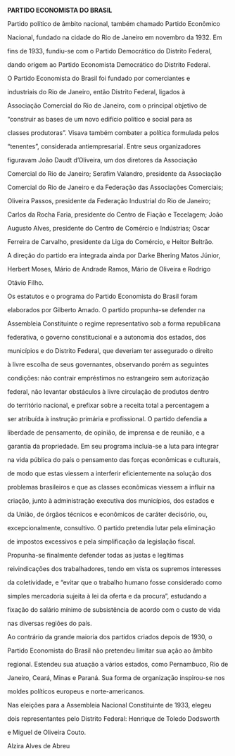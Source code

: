 **PARTIDO ECONOMISTA DO BRASIL**



Partido político de âmbito nacional, também chamado Partido Econômico

Nacional, fundado na cidade do Rio de Janeiro em novembro da 1932. Em

fins de 1933, fundiu-se com o Partido Democrático do Distrito Federal,

dando origem ao Partido Economista Democrático do Distrito Federal.



O Partido Economista do Brasil foi fundado por comerciantes e

industriais do Rio de Janeiro, então Distrito Federal, ligados à

Associação Comercial do Rio de Janeiro, com o principal objetivo de

“construir as bases de um novo edifício político e social para as

classes produtoras”. Visava também combater a política formulada pelos

“tenentes”, considerada antiempresarial. Entre seus organizadores

figuravam João Daudt d’Oliveira, um dos diretores da Associação

Comercial do Rio de Janeiro; Serafim Valandro, presidente da Associação

Comercial do Rio de Janeiro e da Federação das Associações Comerciais;

Oliveira Passos, presidente da Federação Industrial do Rio de Janeiro;

Carlos da Rocha Faria, presidente do Centro de Fiação e Tecelagem; João

Augusto Alves, presidente do Centro de Comércio e Indústrias; Oscar

Ferreira de Carvalho, presidente da Liga do Comércio, e Heitor Beltrão.

A direção do partido era integrada ainda por Darke Bhering Matos Júnior,

Herbert Moses, Mário de Andrade Ramos, Mário de Oliveira e Rodrigo

Otávio Filho.



Os estatutos e o programa do Partido Economista do Brasil foram

elaborados por Gilberto Amado. O partido propunha-se defender na

Assembleia Constituinte o regime representativo sob a forma republicana

federativa, o governo constitucional e a autonomia dos estados, dos

municípios e do Distrito Federal, que deveriam ter assegurado o direito

à livre escolha de seus governantes, observando porém as seguintes

condições: não contrair empréstimos no estrangeiro sem autorização

federal, não levantar obstáculos à livre circulação de produtos dentro

do território nacional, e prefixar sobre a receita total a percentagem a

ser atribuída à instrução primária e profissional. O partido defendia a

liberdade de pensamento, de opinião, de imprensa e de reunião, e a

garantia da propriedade. Em seu programa incluía-se a luta para integrar

na vida pública do país o pensamento das forças econômicas e culturais,

de modo que estas viessem a interferir eficientemente na solução dos

problemas brasileiros e que as classes econômicas viessem a influir na

criação, junto à administração executiva dos municípios, dos estados e

da União, de órgãos técnicos e econômicos de caráter decisório, ou,

excepcionalmente, consultivo. O partido pretendia lutar pela eliminação

de impostos excessivos e pela simplificação da legislação fiscal.

Propunha-se finalmente defender todas as justas e legítimas

reivindicações dos trabalhadores, tendo em vista os supremos interesses

da coletividade, e “evitar que o trabalho humano fosse considerado como

simples mercadoria sujeita à lei da oferta e da procura”, estudando a

fixação do salário mínimo de subsistência de acordo com o custo de vida

nas diversas regiões do país.



Ao contrário da grande maioria dos partidos criados depois de 1930, o

Partido Economista do Brasil não pretendeu limitar sua ação ao âmbito

regional. Estendeu sua atuação a vários estados, como Pernambuco, Rio de

Janeiro, Ceará, Minas e Paraná. Sua forma de organização inspirou-se nos

moldes políticos europeus e norte-americanos.



Nas eleições para a Assembleia Nacional Constituinte de 1933, elegeu

dois representantes pelo Distrito Federal: Henrique de Toledo Dodsworth

e Miguel de Oliveira Couto.



Alzira Alves de Abreu



